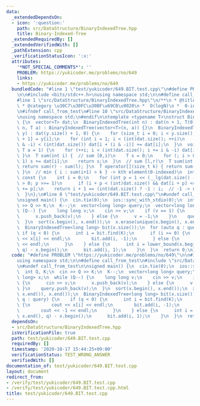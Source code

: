 ```yaml
---
data:
  _extendedDependsOn:
  - icon: ':question:'
    path: src/DataStructure/BinaryIndexedTree.hpp
    title: Binary-Indexed-Tree
  _extendedRequiredBy: []
  _extendedVerifiedWith: []
  _pathExtension: cpp
  _verificationStatusIcon: ':x:'
  attributes:
    '*NOT_SPECIAL_COMMENTS*': ''
    PROBLEM: https://yukicoder.me/problems/no/649
    links:
    - https://yukicoder.me/problems/no/649
  bundledCode: "#line 1 \"test/yukicoder/649.BIT.test.cpp\"\n#define PROBLEM \"https://yukicoder.me/problems/no/649\"\
    \n\n#include <bits/stdc++.h>\nusing namespace std;\n\n#define call_from_test\n\
    #line 1 \"src/DataStructure/BinaryIndexedTree.hpp\"\n/**\n * @title Binary-Indexed-Tree\n\
    \ * @category \u30C7\u30FC\u30BF\u69CB\u9020\n *  O(logN)\n *  0-indexed\n */\n\
    \n#ifndef call_from_test\n#line 10 \"src/DataStructure/BinaryIndexedTree.hpp\"\
    \nusing namespace std;\n#endif\n\ntemplate <typename T>\nstruct BinaryIndexedTree\
    \ {\n  vector<T> dat;\n  BinaryIndexedTree(int n) : dat(n + 1, T(0)) {}\n  BinaryIndexedTree(int\
    \ n, T a) : BinaryIndexedTree(vector<T>(n, a)) {}\n  BinaryIndexedTree(vector<T>\
    \ y) : dat(y.size() + 1, 0) {\n    for (size_t i = 0; i < y.size(); ++i) dat[i\
    \ + 1] = y[i];\n    for (int i = 1; i < (int)dat.size(); ++i)\n      if (i + (i\
    \ & -i) < (int)dat.size()) dat[i + (i & -i)] += dat[i];\n  }\n  void add(int i,\
    \ T a = 1) {\n    for (++i; i < (int)dat.size(); i += i & -i) dat[i] += a;\n \
    \ }\n  T sum(int i) {  // sum [0,i)\n    T s = 0;\n    for (; i > 0; i &= i -\
    \ 1) s += dat[i];\n    return s;\n  }\n  // sum [l,r)\n  T sum(int l, int r) {\
    \ return sum(r) - sum(l); }\n  T operator[](size_t k) { return sum(k + 1) - sum(k);\
    \ }\n  // min { i : sum(i+1) > k } -> kth element(0-indexed)\n  int find(T k)\
    \ const {\n    int i = 0;\n    for (int p = 1 << (__lg(dat.size() - 1) + 1); p\
    \ > 0; p >>= 1)\n      if (i + p < (int)dat.size() && dat[i + p] <= k) k -= dat[i\
    \ += p];\n    return i + 1 == (int)dat.size() ? -1 : i;  // -1 -> no solutions\n\
    \  }\n};\n#line 8 \"test/yukicoder/649.BIT.test.cpp\"\n#undef call_from_test\n\
    \nsigned main() {\n  cin.tie(0);\n  ios::sync_with_stdio(0);\n  int Q, K;\n  cin\
    \ >> Q >> K;\n  K--;\n  vector<long long> query;\n  vector<long long> x;\n  while\
    \ (Q--) {\n    long long v;\n    cin >> v;\n    if (v == 1) {\n      cin >> v;\n\
    \      x.push_back(v);\n    } else {\n      v = -1;\n    }\n    query.push_back(v);\n\
    \  }\n  sort(x.begin(), x.end());\n  x.erase(unique(x.begin(), x.end()), x.end());\n\
    \  BinaryIndexedTree<long long> bit(x.size());\n  for (auto q : query) {\n   \
    \ if (q < 0) {\n      int i = bit.find(K);\n      if (i >= 0) {\n        cout\
    \ << x[i] << endl;\n        bit.add(i, -1);\n      } else {\n        cout << -1\
    \ << endl;\n      }\n    } else {\n      int i = lower_bound(x.begin(), x.end(),\
    \ q) - x.begin();\n      bit.add(i, 1);\n    }\n  }\n  return 0;\n}\n"
  code: "#define PROBLEM \"https://yukicoder.me/problems/no/649\"\n\n#include <bits/stdc++.h>\n\
    using namespace std;\n\n#define call_from_test\n#include \"src/DataStructure/BinaryIndexedTree.hpp\"\
    \n#undef call_from_test\n\nsigned main() {\n  cin.tie(0);\n  ios::sync_with_stdio(0);\n\
    \  int Q, K;\n  cin >> Q >> K;\n  K--;\n  vector<long long> query;\n  vector<long\
    \ long> x;\n  while (Q--) {\n    long long v;\n    cin >> v;\n    if (v == 1)\
    \ {\n      cin >> v;\n      x.push_back(v);\n    } else {\n      v = -1;\n   \
    \ }\n    query.push_back(v);\n  }\n  sort(x.begin(), x.end());\n  x.erase(unique(x.begin(),\
    \ x.end()), x.end());\n  BinaryIndexedTree<long long> bit(x.size());\n  for (auto\
    \ q : query) {\n    if (q < 0) {\n      int i = bit.find(K);\n      if (i >= 0)\
    \ {\n        cout << x[i] << endl;\n        bit.add(i, -1);\n      } else {\n\
    \        cout << -1 << endl;\n      }\n    } else {\n      int i = lower_bound(x.begin(),\
    \ x.end(), q) - x.begin();\n      bit.add(i, 1);\n    }\n  }\n  return 0;\n}\n"
  dependsOn:
  - src/DataStructure/BinaryIndexedTree.hpp
  isVerificationFile: true
  path: test/yukicoder/649.BIT.test.cpp
  requiredBy: []
  timestamp: '2020-10-17 15:44:25+09:00'
  verificationStatus: TEST_WRONG_ANSWER
  verifiedWith: []
documentation_of: test/yukicoder/649.BIT.test.cpp
layout: document
redirect_from:
- /verify/test/yukicoder/649.BIT.test.cpp
- /verify/test/yukicoder/649.BIT.test.cpp.html
title: test/yukicoder/649.BIT.test.cpp
---
```

